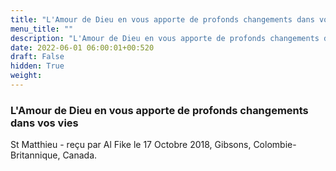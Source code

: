 ```yaml
---
title: "L'Amour de Dieu en vous apporte de profonds changements dans vos vies"
menu_title: ""
description: "L'Amour de Dieu en vous apporte de profonds changements dans vos vies"
date: 2022-06-01 06:00:01+00:520
draft: False
hidden: True
weight:
---
```

### L'Amour de Dieu en vous apporte de profonds changements dans vos vies

St Matthieu - reçu par Al Fike le 17 Octobre 2018, Gibsons, Colombie-Britannique, Canada.



